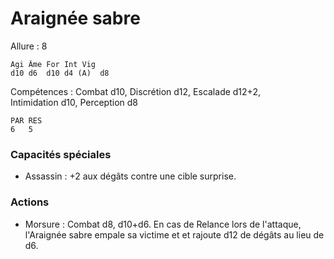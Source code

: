 # Araignée sabre

Allure : 8

	Agi	Âme	For	Int	Vig
	d10	d6	d10	d4 (A)	d8

Compétences : Combat d10, Discrétion d12, Escalade d12+2, Intimidation d10, Perception d8

	PAR	RES
	6	5

### Capacités spéciales
- Assassin : +2 aux dégâts contre une cible surprise.

### Actions
- Morsure : Combat d8, d10+d6. En cas de Relance lors de l'attaque, l'Araignée sabre empale sa victime et et rajoute d12 de dégâts au lieu de d6.

